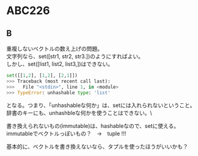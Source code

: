 # ABC226

## B
重複しないベクトルの数え上げの問題。\
文字列なら、set([str1, str2, str3.])のようにすればよい。\
しかし、set([list1, list2, list3,])はできない。
```python
set([[1,2], [1,2], [2,1]])
>>> Traceback (most recent call last):
>>>   File "<stdin>", line 1, in <module>
>>> TypeError: unhashable type: 'list'
```
となる。つまり、「unhashableな何か」は、setには入れられないということ。\
辞書のキーにも、unhashbleな何かを使うことはできない。\

書き換えられないもの(immutable)は、hashableなので、setに使える。\
immutableでベクトルっぽいもの？　→　tuple !!!

基本的に、ベクトルを書き換えないなら、タプルを使ったほうがいいかも？